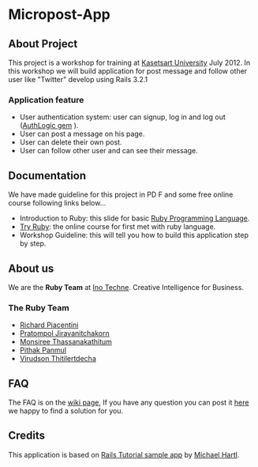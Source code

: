 Micropost-App
=============

## About Project

This project is a workshop for training at [Kasetsart University](http://www.ku.ac.th) July 2012. 
In this workshop we will build application for post message and follow other user like "Twitter" develop using Rails 3.2.1

### Application feature
* User authentication system: user can signup, log in and log out ([AuthLogic gem](https://github.com/binarylogic/authlogic) ).
* User can post a message on his page.
* User can delete their own post.
* User can follow other user and can see their message.


## Documentation
We have made guideline for this project in PD F and some free online course following links below...
* Introduction to Ruby: this slide for basic [Ruby Programming Language](http://www.ruby-lang.org/en/).
* [Try Ruby](http://www.codeschool.com/courses/try-ruby): the online course for first met with ruby language.
* Workshop Guideline: this will tell you how to build this application step by step.


## About us
We are the **Ruby Team** at [Ino Techne](http://www.inotechne.com). Creative Intelligence for Business.

### The Ruby Team
* [Richard Piacentini](https://github.com/ircp)
* [Pratompol Jiravanitchakorn﻿](https://github.com/boat-pratompol)
* [Monsiree Thassanakathitum](https://github.com/monthas)
* [Pithak Panmul](https://github.com/thethak)
* [Virudson Thitilertdecha](https://github.com/virudson)


## FAQ
The FAQ is on the [wiki page](https://github.com/inotechne/micropost-app/wiki), If you have any question you can post it [here](https://github.com/inotechne/micropost-app/issues) we happy to find a solution for you.


## Credits
This application is based on [Rails Tutorial sample app](https://github.com/mhartl/sample_app) by [Michael Hartl](https://github.com/mhartl).